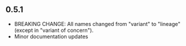 
## 0.5.1

- BREAKING CHANGE: All names changed from "variant" to "lineage" (except in "variant of concern").
- Minor documentation updates
